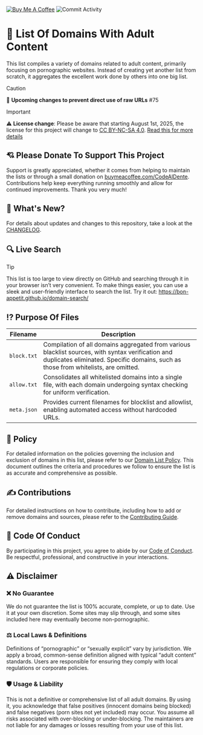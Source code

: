 [![Buy Me A Coffee](https://img.shields.io/badge/Buy_Me_A_Coffee-%230D0C22?style=flat-square&logo=buymeacoffee&logoColor=%23FFFFFF&label=DONATE&labelColor=%230D0C22&color=%23FFDD00&cacheSeconds=43200)](https://buymeacoffee.com/CodeAlDente) ![Commit Activity](https://img.shields.io/github/commit-activity/y/Bon-Appetit/porn-domains?style=flat-square&logo=github&label=Commit%20Activity&cacheSeconds=43200)

# 🔞 List Of Domains With Adult Content

This list compiles a variety of domains related to adult content, primarily focusing on pornographic websites. Instead of creating yet another list from scratch, it aggregates the excellent work done by others into one big list.

> [!CAUTION]
> 🚩 **Upcoming changes to prevent direct use of raw URLs** #75

> [!IMPORTANT]
> ⚠️ **License change**: Please be aware that starting August 1st, 2025, the license for this project will change to [CC BY-NC-SA 4.0](https://creativecommons.org/licenses/by-nc-sa/4.0/). [Read this for more details](https://github.com/Bon-Appetit/porn-domains/discussions/73)

## 💘 Please Donate To Support This Project

Support is greatly appreciated, whether it comes from helping to maintain the lists or through a small donation on [buymeacoffee.com/CodeAlDente](https://buymeacoffee.com/CodeAlDente). Contributions help keep everything running smoothly and allow for continued improvements. Thank you very much!

## 👀 What's New?

For details about updates and changes to this repository, take a look at the [CHANGELOG](./CHANGELOG.md).

## 🔍 Live Search

> [!TIP]
> This list is too large to view directly on GitHub and searching through it in your browser isn’t very convenient. To make things easier, you can use a sleek and user-friendly interface to search the list. Try it out: https://bon-appetit.github.io/domain-search/

## ⁉️ Purpose Of Files

| **Filename** | **Description** |
|---|---|
| `block.txt` | Compilation of all domains aggregated from various blacklist sources, with syntax verification and duplicates eliminated. Specific domains, such as those from whitelists, are omitted. |
| `allow.txt` | Consolidates all whitelisted domains into a single file, with each domain undergoing syntax checking for uniform verification. |
| `meta.json` | Provides current filenames for blocklist and allowlist, enabling automated access without hardcoded URLs. |

## 📜 Policy

For detailed information on the policies governing the inclusion and exclusion of domains in this list, please refer to our [Domain List Policy](POLICY.md). This document outlines the criteria and procedures we follow to ensure the list is as accurate and comprehensive as possible.

## ✍️ Contributions

For detailed instructions on how to contribute, including how to add or remove domains and sources, please refer to the [Contributing Guide](CONTRIBUTING.md).

## 🫶 Code Of Conduct

By participating in this project, you agree to abide by our [Code of Conduct](https://github.com/Bon-Appetit/porn-domains?tab=coc-ov-file). Be respectful, professional, and constructive in your interactions.

## ⚠️ Disclaimer

### ❌ No Guarantee

We do not guarantee the list is 100% accurate, complete, or up to date. Use it at your own discretion. Some sites may slip through, and some sites included here may eventually become non-pornographic.

### ⚖️ Local Laws & Definitions

Definitions of “pornographic” or “sexually explicit” vary by jurisdiction. We apply a broad, common-sense definition aligned with typical “adult content” standards. Users are responsible for ensuring they comply with local regulations or corporate policies.

### 🛡️ Usage & Liability

This is not a definitive or comprehensive list of all adult domains. By using it, you acknowledge that false positives (innocent domains being blocked) and false negatives (porn sites not yet included) may occur. You assume all risks associated with over-blocking or under-blocking. The maintainers are not liable for any damages or losses resulting from your use of this list.
